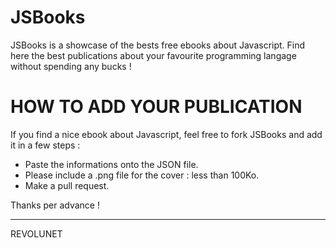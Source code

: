 JSBooks
=======

JSBooks is a showcase of the bests free ebooks about Javascript. Find here the best publications about your favourite programming langage without spending any bucks !


HOW TO ADD YOUR PUBLICATION
===========================

If you find a nice ebook about Javascript, feel free to fork JSBooks and add it in a few steps :

- Paste the informations onto the JSON file.
- Please include a .png file for the cover : less than 100Ko.
- Make a pull request.

Thanks per advance !

---
REVOLUNET